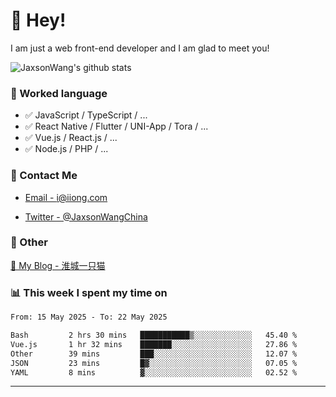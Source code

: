 # 👋 Hey!

I am just a web front-end developer and I am glad to meet you!

![JaxsonWang's github stats](https://github-readme-stats.vercel.app/api?username=JaxsonWang&&show_icons=true&&title_color=1abc9c&&icon_color=1abc9c)


### 📝 Worked language

- ✅ JavaScript / TypeScript / ...
- ✅ React Native / Flutter / UNI-App / Tora / ...
- ✅ Vue.js / React.js / ...
- ✅ Node.js / PHP / ...

### 📮 Contact Me

- [Email - i@iiong.com](mailto:i@iiong.com)

- [Twitter - @JaxsonWangChina](https://twitter.com/JaxsonWangChina)

### 🤪 Other

[📌 My Blog - 淮城一只猫](https://iiong.com)

### 📊 This week I spent my time on

<!--START_SECTION:waka-->

```txt
From: 15 May 2025 - To: 22 May 2025

Bash         2 hrs 30 mins   ███████████▒░░░░░░░░░░░░░   45.40 %
Vue.js       1 hr 32 mins    ███████░░░░░░░░░░░░░░░░░░   27.86 %
Other        39 mins         ███░░░░░░░░░░░░░░░░░░░░░░   12.07 %
JSON         23 mins         █▓░░░░░░░░░░░░░░░░░░░░░░░   07.05 %
YAML         8 mins          ▓░░░░░░░░░░░░░░░░░░░░░░░░   02.52 %
```

<!--END_SECTION:waka-->

---
